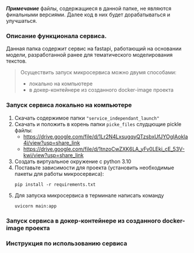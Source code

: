 _**Примечание**_ файлы, содержащиеся в данной папке, не являются финальными версиями. Далее код в них будет дорабатываться и улучшаться.


### Описание функционала сервиса.
Данная папка содержит сервис на fastapi, работающий на основании модели, разработанной ранее для тематического моделирования текстов. 


> Осуществить запуск микросервиса можно двумя способами:
> - локально на компьютере
> - в докер-контейнере из созданного docker-image проекта
 
### Запуск сервиса локально на компьютере
 1. Скачать содержимое папки `"service_independant_launch"`
 2. Скачать и положить в корень папки `picke_files` слудцющие pickle файлы:
    - https://drive.google.com/file/d/1Lr2N4LxsugqyQTzsbxUfJYOgIAokla4i/view?usp=share_link
    - https://drive.google.com/file/d/1tnzoCwZXK6LA_yFv0LEki_cE_53V-kwj/view?usp=share_link
 3. Создать виртуальное окружение с python 3.10
 4. Поставьте зависимости для проекта (установить необходимые пакеты для работы микросервиса):
    ```
    pip install -r requirements.txt
    ```
 6. Для запуска микросервиса в терминале написать команду
    ```
    uvicorn main:app
    ```

### Запуск сервиса в докер-контейнере из созданного docker-image проекта

### Инструкция по использованию сервиса
